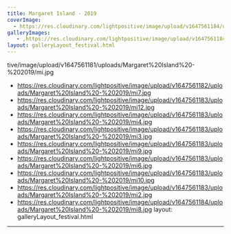 ```yaml
---
title: Margaret Island - 2019
coverImage:
  - https://res.cloudinary.com/lightpositive/image/upload/v1647561184/uploads/Margaret%20Island%20-%202019/mi5.jpg
galleryImages:
   - ,https://res.cloudinary.com/lightpositive/image/upload/v1647561184/uploads/Margaret%20Island%20-%202019/mi5.jpg
layout: galleryLayout_festival.html
---
```

tive/image/upload/v1647561181/uploads/Margaret%20Island%20-%202019/mi.jpg
   - https://res.cloudinary.com/lightpositive/image/upload/v1647561182/uploads/Margaret%20Island%20-%202019/mi7.jpg
   - https://res.cloudinary.com/lightpositive/image/upload/v1647561183/uploads/Margaret%20Island%20-%202019/mi12.jpg
   - https://res.cloudinary.com/lightpositive/image/upload/v1647561183/uploads/Margaret%20Island%20-%202019/mi4.jpg
   - https://res.cloudinary.com/lightpositive/image/upload/v1647561183/uploads/Margaret%20Island%20-%202019/mi3.jpg
   - https://res.cloudinary.com/lightpositive/image/upload/v1647561183/uploads/Margaret%20Island%20-%202019/mi9.jpg
   - https://res.cloudinary.com/lightpositive/image/upload/v1647561183/uploads/Margaret%20Island%20-%202019/mi6.jpg
   - https://res.cloudinary.com/lightpositive/image/upload/v1647561183/uploads/Margaret%20Island%20-%202019/mi10.jpg
   - https://res.cloudinary.com/lightpositive/image/upload/v1647561183/uploads/Margaret%20Island%20-%202019/mi2.jpg
   - https://res.cloudinary.com/lightpositive/image/upload/v1647561184/uploads/Margaret%20Island%20-%202019/mi8.jpg
layout: galleryLayout_festival.html
---
